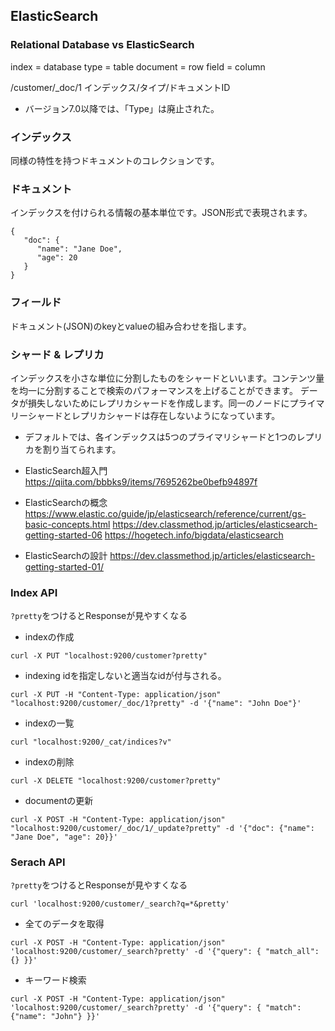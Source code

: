 ## ElasticSearch

### Relational Database vs ElasticSearch 

index    = database
type     = table
document = row
field    = column

/customer/_doc/1
インデックス/タイプ/ドキュメントID

* バージョン7.0以降では、「Type」は廃止された。

### インデックス

同様の特性を持つドキュメントのコレクションです。

### ドキュメント

インデックスを付けられる情報の基本単位です。JSON形式で表現されます。
```
{
   "doc": {
      "name": "Jane Doe",
      "age": 20
   }
}
```

### フィールド

ドキュメント(JSON)のkeyとvalueの組み合わせを指します。

### シャード & レプリカ

インデックスを小さな単位に分割したものをシャードといいます。コンテンツ量を均一に分割することで検索のパフォーマンスを上げることができます。
データが損失しないためにレプリカシャードを作成します。同一のノードにプライマリーシャードとレプリカシャードは存在しないようになっています。

* デフォルトでは、各インデックスは5つのプライマリシャードと1つのレプリカを割り当てられます。

- ElasticSearch超入門
https://qiita.com/bbbks9/items/7695262be0befb94897f

- ElasticSearchの概念
https://www.elastic.co/guide/jp/elasticsearch/reference/current/gs-basic-concepts.html
https://dev.classmethod.jp/articles/elasticsearch-getting-started-06
https://hogetech.info/bigdata/elasticsearch

- ElasticSearchの設計
https://dev.classmethod.jp/articles/elasticsearch-getting-started-01/

### Index API

`?pretty`をつけるとResponseが見やすくなる

- indexの作成
```
curl -X PUT "localhost:9200/customer?pretty"
```

- indexing
idを指定しないと適当なidが付与される。
```
curl -X PUT -H "Content-Type: application/json" "localhost:9200/customer/_doc/1?pretty" -d '{"name": "John Doe"}'
```

- indexの一覧
```
curl "localhost:9200/_cat/indices?v"
```

- indexの削除
```
curl -X DELETE "localhost:9200/customer?pretty"
```

- documentの更新
```
curl -X POST -H "Content-Type: application/json" "localhost:9200/customer/_doc/1/_update?pretty" -d '{"doc": {"name": "Jane Doe", "age": 20}}'
```

### Serach API

`?pretty`をつけるとResponseが見やすくなる

```
curl 'localhost:9200/customer/_search?q=*&pretty'
```

- 全てのデータを取得
```
curl -X POST -H "Content-Type: application/json" 'localhost:9200/customer/_search?pretty' -d '{"query": { "match_all": {} }}'
```

- キーワード検索
```
curl -X POST -H "Content-Type: application/json" 'localhost:9200/customer/_search?pretty' -d '{"query": { "match": {"name": "John"} }}'
```
